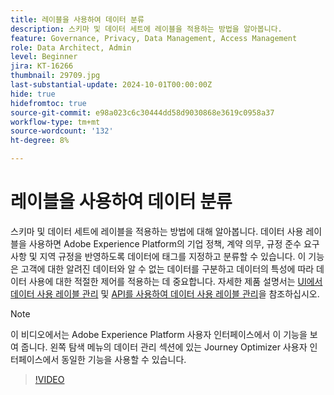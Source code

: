 ```yaml
---
title: 레이블을 사용하여 데이터 분류
description: 스키마 및 데이터 세트에 레이블을 적용하는 방법을 알아봅니다.
feature: Governance, Privacy, Data Management, Access Management
role: Data Architect, Admin
level: Beginner
jira: KT-16266
thumbnail: 29709.jpg
last-substantial-update: 2024-10-01T00:00:00Z
hide: true
hidefromtoc: true
source-git-commit: e98a023c6c30444dd58d9030868e3619c0958a37
workflow-type: tm+mt
source-wordcount: '132'
ht-degree: 8%

---
```


# 레이블을 사용하여 데이터 분류

스키마 및 데이터 세트에 레이블을 적용하는 방법에 대해 알아봅니다. 데이터 사용 레이블을 사용하면 Adobe Experience Platform의 기업 정책, 계약 의무, 규정 준수 요구 사항 및 지역 규정을 반영하도록 데이터에 태그를 지정하고 분류할 수 있습니다. 이 기능은 고객에 대한 알려진 데이터와 알 수 없는 데이터를 구분하고 데이터의 특성에 따라 데이터 사용에 대한 적절한 제어를 적용하는 데 중요합니다. 자세한 제품 설명서는 [UI에서 데이터 사용 레이블 관리](https://experienceleague.adobe.com/docs/experience-platform/data-governance/labels/user-guide.html?lang=ko) 및 [API를 사용하여 데이터 사용 레이블 관리](https://experienceleague.adobe.com/docs/experience-platform/data-governance/labels/dataset-api.html)을 참조하십시오.

>[!NOTE]
>
>이 비디오에서는 Adobe Experience Platform 사용자 인터페이스에서 이 기능을 보여 줍니다. 왼쪽 탐색 메뉴의 데이터 관리 섹션에 있는 Journey Optimizer 사용자 인터페이스에서 동일한 기능을 사용할 수 있습니다.

>[!VIDEO](https://video.tv.adobe.com/v/29709?learn=on)
